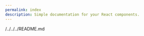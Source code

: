```yaml
---
permalink: index
description: Simple documentation for your React components.
---
```


/../../../README.md
